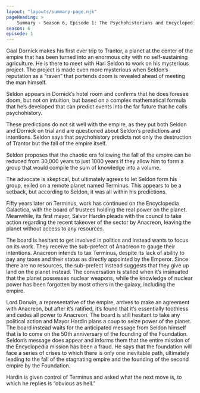 ```yaml
---
layout: "layouts/summary-page.njk"
pageHeading: >
    Summary - Season 6, Episode 1: The Psychohistorians and Encyclopedists
season: 6
episode: 1
---
```


Gaal Dornick makes his first ever trip to Trantor, a planet at the center of the empire that has been turned into an enormous city with no self-sustaining agriculture. He is there to meet with Hari Seldon to work on his mysterious project. The project is made even more mysterious when Seldon’s reputation as a “raven” that portends doom is revealed ahead of meeting the man himself.

Seldon appears in Dornick’s hotel room and confirms that he does foresee doom, but not on intuition, but based on a complex mathematical formula that he’s developed that can predict events into the far future that he calls psychohistory.

These predictions do not sit well with the empire, as they put both Seldon and Dornick on trial and are questioned about Seldon’s predictions and intentions. Seldon says that psychohistory predicts not only the destruction of Trantor but the fall of the empire itself. 

Seldon proposes that the chaotic era following the fall of the empire can be reduced from 30,000 years to just 1000 years if they allow him to form a group that would compile the sum of knowledge into a volume.

The advocate is skeptical, but ultimately agrees to let Seldon form his group, exiled on a remote planet named Terminus. This appears to be a setback, but according to Seldon, it was all within his predictions.

Fifty years later on Terminus, work has continued on the Encyclopedia Galactica, with the board of trustees holding the real power on the planet. Meanwhile, its first mayor, Salvor Hardin pleads with the council to take action regarding the recent takeover of the sector by Anacreon, leaving the planet without access to any resources.

The board is hesitant to get involved in politics and instead wants to focus on its work. They receive the sub-prefect of Anacreon to gauge their intentions. Anacreon intends to tax Terminus, despite its lack of ability to pay any taxes and their status as directly appointed by the Emperor. Since there are no resources, the sub-prefect instead suggests that they give up land on the planet instead. The conversation is stalled when it’s insinuated that the planet possesses nuclear weapons, while the knowledge of nuclear power has been forgotten by most others in the galaxy, including the empire.

Lord Dorwin, a representative of the empire, arrives to make an agreement with Anacreon, but after it’s ratified, it’s found that it’s essentially toothless and cedes all power to Anacreon.
The board is still hesitant to take any political action and Mayor Hardin plans a coup to seize power of the planet. The board instead waits for the anticipated message from Seldon himself that is to come on the 50th anniversary of the founding of the Foundation.
Seldon’s message does appear and informs them that the entire mission of the Encyclopedia mission has been a fraud. He says that the foundation will face a series of crises to which there is only one inevitable path, ultimately leading to the fall of the stagnating empire and the founding of the second empire by the Foundation.

Hardin is given control of Terminus and asked what the next move is, to which he replies is “obvious as hell.”
